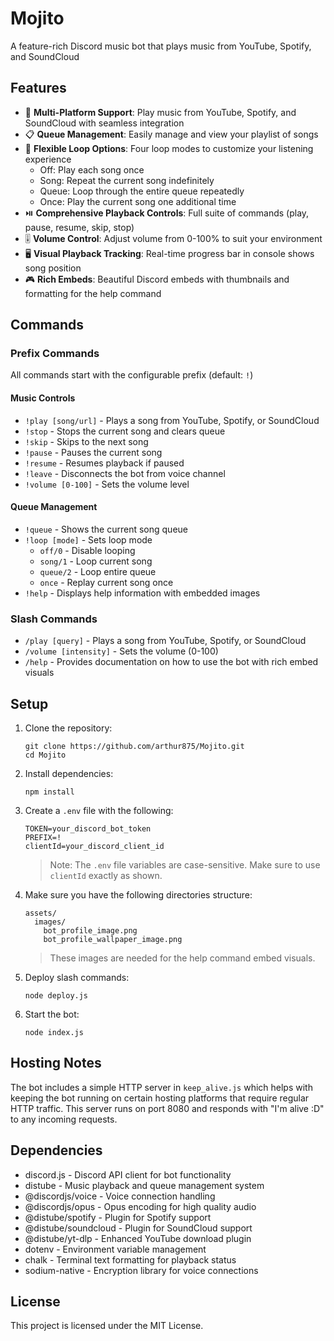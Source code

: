 # Mojito
A feature-rich Discord music bot that plays music from YouTube, Spotify, and SoundCloud

## Features

- 🎵 **Multi-Platform Support**: Play music from YouTube, Spotify, and SoundCloud with seamless integration
- 📋 **Queue Management**: Easily manage and view your playlist of songs
- 🔄 **Flexible Loop Options**: Four loop modes to customize your listening experience
  - Off: Play each song once
  - Song: Repeat the current song indefinitely
  - Queue: Loop through the entire queue repeatedly
  - Once: Play the current song one additional time
- ⏯️ **Comprehensive Playback Controls**: Full suite of commands (play, pause, resume, skip, stop)
- 🎚️ **Volume Control**: Adjust volume from 0-100% to suit your environment
- 🖥️ **Visual Playback Tracking**: Real-time progress bar in console shows song position
- 🎮 **Rich Embeds**: Beautiful Discord embeds with thumbnails and formatting for the help command

## Commands

### Prefix Commands
All commands start with the configurable prefix (default: `!`)

#### Music Controls
- `!play [song/url]` - Plays a song from YouTube, Spotify, or SoundCloud
- `!stop` - Stops the current song and clears queue
- `!skip` - Skips to the next song
- `!pause` - Pauses the current song
- `!resume` - Resumes playback if paused
- `!leave` - Disconnects the bot from voice channel
- `!volume [0-100]` - Sets the volume level

#### Queue Management
- `!queue` - Shows the current song queue
- `!loop [mode]` - Sets loop mode
  - `off/0` - Disable looping
  - `song/1` - Loop current song
  - `queue/2` - Loop entire queue
  - `once` - Replay current song once
- `!help` - Displays help information with embedded images

### Slash Commands
- `/play [query]` - Plays a song from YouTube, Spotify, or SoundCloud
- `/volume [intensity]` - Sets the volume (0-100)
- `/help` - Provides documentation on how to use the bot with rich embed visuals

## Setup

1. Clone the repository:
   ```
   git clone https://github.com/arthur875/Mojito.git
   cd Mojito
   ```
2. Install dependencies:
   ```
   npm install
   ```
3. Create a `.env` file with the following:
   ```
   TOKEN=your_discord_bot_token
   PREFIX=!
   clientId=your_discord_client_id
   ```
   > Note: The `.env` file variables are case-sensitive. Make sure to use `clientId` exactly as shown.
   
4. Make sure you have the following directories structure:
   ```
   assets/
     images/
       bot_profile_image.png
       bot_profile_wallpaper_image.png
   ```
   > These images are needed for the help command embed visuals.

5. Deploy slash commands:
   ```
   node deploy.js
   ```
6. Start the bot:
   ```
   node index.js
   ```
   
## Hosting Notes

The bot includes a simple HTTP server in `keep_alive.js` which helps with keeping the bot running on certain hosting platforms that require regular HTTP traffic. This server runs on port 8080 and responds with "I'm alive :D" to any incoming requests.

## Dependencies

- discord.js - Discord API client for bot functionality
- distube - Music playback and queue management system
- @discordjs/voice - Voice connection handling
- @discordjs/opus - Opus encoding for high quality audio
- @distube/spotify - Plugin for Spotify support
- @distube/soundcloud - Plugin for SoundCloud support
- @distube/yt-dlp - Enhanced YouTube download plugin
- dotenv - Environment variable management
- chalk - Terminal text formatting for playback status
- sodium-native - Encryption library for voice connections

## License

This project is licensed under the MIT License.
